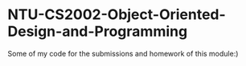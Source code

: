# NTU-CS2002-Object-Oriented-Design-and-Programming

Some of my code for the submissions and homework of this module:)
